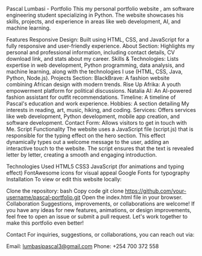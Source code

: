 Pascal Lumbasi - Portfolio
This my personal portfolio website , am software engineering student specializing in Python. The website showcases his skills, projects, and experience in areas like web development, AI, and machine learning.

Features
Responsive Design: Built using HTML, CSS, and JavaScript for a fully responsive and user-friendly experience.
About Section: Highlights my  personal and professional information, including contact details, CV download link, and stats about my career.
Skills & Technologies: Lists expertise in web development, Python programming, data analysis, and machine learning, along with the technologies I use (HTML, CSS, Java, Python, Node.js).
Projects Section:
BlackBrave: A fashion website combining African design with modern trends.
Rise Up Afrika: A youth empowerment platform for political discussions.
Natalia AI: An AI-powered fashion assistant for outfit recommendations.
Timeline: A timeline of Pascal's education and work experience.
Hobbies: A section detailing My interests in reading, art, music, hiking, and coding.
Services: Offers services like web development, Python development, mobile app creation, and software development.
Contact Form: Allows visitors to get in touch with Me.
Script Functionality
The website uses a JavaScript file (script.js) that is responsible for the typing effect on the hero section. This effect dynamically types out a welcome message to the user, adding an interactive touch to the website. The script ensures that the text is revealed letter by letter, creating a smooth and engaging introduction.

Technologies Used
HTML5
CSS3
JavaScript (for animations and typing effect)
FontAwesome icons for visual appeal
Google Fonts for typography
Installation
To view or edit this website locally:

Clone the repository:
bash
Copy code
git clone https://github.com/your-username/pascal-portfolio.git
Open the index.html file in your browser.
Collaboration
Suggestions, improvements, or collaborations are welcome! If you have any ideas for new features, animations, or design improvements, feel free to open an issue or submit a pull request. Let's work together to make this portfolio even better!

Contact
For inquiries, suggestions, or collaborations, you can reach out via:

Email: lumbasipascal3@gmail.com
Phone: +254 700 372 558
